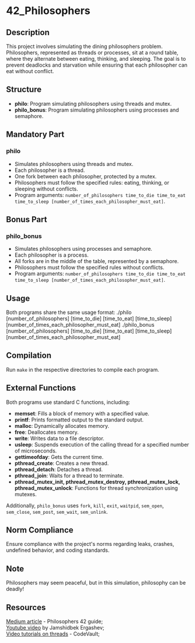 # 42_Philosophers

## Description
This project involves simulating the dining philosophers problem. Philosophers, represented as threads or processes, sit at a round table, where they alternate between eating, thinking, and sleeping. The goal is to prevent deadlocks and starvation while ensuring that each philosopher can eat without conflict.

## Structure
- **philo**: Program simulating philosophers using threads and mutex.
- **philo_bonus**: Program simulating philosophers using processes and semaphore.

## Mandatory Part
### philo
- Simulates philosophers using threads and mutex.
- Each philosopher is a thread.
- One fork between each philosopher, protected by a mutex.
- Philosophers must follow the specified rules: eating, thinking, or sleeping without conflicts.
- Program arguments: `number_of_philosophers time_to_die time_to_eat time_to_sleep [number_of_times_each_philosopher_must_eat]`.

## Bonus Part
### philo_bonus
- Simulates philosophers using processes and semaphore.
- Each philosopher is a process.
- All forks are in the middle of the table, represented by a semaphore.
- Philosophers must follow the specified rules without conflicts.
- Program arguments: `number_of_philosophers time_to_die time_to_eat time_to_sleep [number_of_times_each_philosopher_must_eat]`.

## Usage
Both programs share the same usage format:
./philo [number_of_philosophers] [time_to_die] [time_to_eat] [time_to_sleep] [number_of_times_each_philosopher_must_eat]
./philo_bonus [number_of_philosophers] [time_to_die] [time_to_eat] [time_to_sleep] [number_of_times_each_philosopher_must_eat]

## Compilation
Run `make` in the respective directories to compile each program.

## External Functions
Both programs use standard C functions, including:

- **memset**: Fills a block of memory with a specified value.
- **printf**: Prints formatted output to the standard output.
- **malloc**: Dynamically allocates memory.
- **free**: Deallocates memory.
- **write**: Writes data to a file descriptor.
- **usleep**: Suspends execution of the calling thread for a specified number of microseconds.
- **gettimeofday**: Gets the current time.
- **pthread_create**: Creates a new thread.
- **pthread_detach**: Detaches a thread.
- **pthread_join**: Waits for a thread to terminate.
- **pthread_mutex_init, pthread_mutex_destroy, pthread_mutex_lock, pthread_mutex_unlock**: Functions for thread synchronization using mutexes.

Additionally, `philo_bonus` uses `fork`, `kill`, `exit`, `waitpid`, `sem_open`, `sem_close`, `sem_post`, `sem_wait`, `sem_unlink`.

## Norm Compliance
Ensure compliance with the project's norms regarding leaks, crashes, undefined behavior, and coding standards.

## Note
Philosophers may seem peaceful, but in this simulation, philosophy can be deadly!

## Resources

[Medium article](https://medium.com/@ruinadd/philosophers-42-guide-the-dining-philosophers-problem-893a24bc0fe2) - Philosophers 42 guide;<br>
[Youtube video](https://www.youtube.com/watch?v=UGQsvVKwe90&t=1788s&ab_channel=JamshidbekErgashev) by
Jamshidbek Ergashev; <br>
[Video tutorials on threads](https://www.youtube.com/watch?v=d9s_d28yJq0&list=PLfqABt5AS4FmuQf70psXrsMLEDQXNkLq2&ab_channel=CodeVault) - CodeVault;<br>

